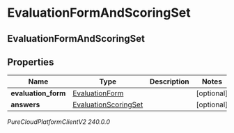# EvaluationFormAndScoringSet

## EvaluationFormAndScoringSet

## Properties

|Name | Type | Description | Notes|
|------------ | ------------- | ------------- | -------------|
| **evaluation_form** | [EvaluationForm](EvaluationForm) |  | [optional] |
| **answers** | [EvaluationScoringSet](EvaluationScoringSet) |  | [optional] |



_PureCloudPlatformClientV2 240.0.0_
